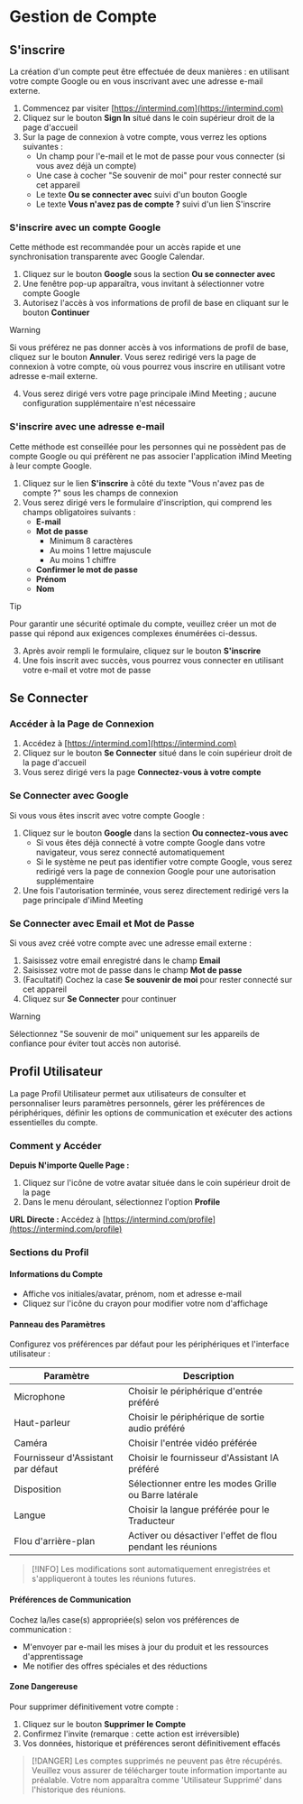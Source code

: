 # Gestion de Compte

## S'inscrire

La création d\'un compte peut être effectuée de deux manières : en utilisant votre compte Google ou en vous inscrivant avec une adresse e-mail externe.

1. Commencez par visiter [https://intermind.com](https://intermind.com)
2. Cliquez sur le bouton **Sign In** situé dans le coin supérieur droit de la page d\'accueil
3. Sur la page de connexion à votre compte, vous verrez les options suivantes :
   - Un champ pour l\'e-mail et le mot de passe pour vous connecter (si vous avez déjà un compte)
   - Une case à cocher "Se souvenir de moi" pour rester connecté sur cet appareil
   - Le texte **Ou se connecter avec** suivi d\'un bouton Google
   - Le texte **Vous n\'avez pas de compte ?** suivi d\'un lien S\'inscrire

### S\'inscrire avec un compte Google

Cette méthode est recommandée pour un accès rapide et une synchronisation transparente avec Google Calendar.

1. Cliquez sur le bouton **Google** sous la section **Ou se connecter avec**
2. Une fenêtre pop-up apparaîtra, vous invitant à sélectionner votre compte Google
3. Autorisez l\'accès à vos informations de profil de base en cliquant sur le bouton **Continuer**

> [!WARNING]
> Si vous préférez ne pas donner accès à vos informations de profil de base, cliquez sur le bouton **Annuler**. Vous serez redirigé vers la page de connexion à votre compte, où vous pourrez vous inscrire en utilisant votre adresse e-mail externe.

4. Vous serez dirigé vers votre page principale iMind Meeting ; aucune configuration supplémentaire n\'est nécessaire

### S\'inscrire avec une adresse e-mail

Cette méthode est conseillée pour les personnes qui ne possèdent pas de compte Google ou qui préfèrent ne pas associer l\'application iMind Meeting à leur compte Google.

1. Cliquez sur le lien **S\'inscrire** à côté du texte "Vous n\'avez pas de compte ?" sous les champs de connexion
2. Vous serez dirigé vers le formulaire d\'inscription, qui comprend les champs obligatoires suivants :
   - **E-mail**
   - **Mot de passe**
     - Minimum 8 caractères
     - Au moins 1 lettre majuscule
     - Au moins 1 chiffre
   - **Confirmer le mot de passe**
   - **Prénom**
   - **Nom**

> [!TIP]
> Pour garantir une sécurité optimale du compte, veuillez créer un mot de passe qui répond aux exigences complexes énumérées ci-dessus.

3. Après avoir rempli le formulaire, cliquez sur le bouton **S\'inscrire**
4. Une fois inscrit avec succès, vous pourrez vous connecter en utilisant votre e-mail et votre mot de passe

## Se Connecter

### Accéder à la Page de Connexion

1. Accédez à [https://intermind.com](https://intermind.com)
2. Cliquez sur le bouton **Se Connecter** situé dans le coin supérieur droit de la page d\'accueil
3. Vous serez dirigé vers la page **Connectez-vous à votre compte**

### Se Connecter avec Google

Si vous vous êtes inscrit avec votre compte Google :

1. Cliquez sur le bouton **Google** dans la section **Ou connectez-vous avec**
   - Si vous êtes déjà connecté à votre compte Google dans votre navigateur, vous serez connecté automatiquement
   - Si le système ne peut pas identifier votre compte Google, vous serez redirigé vers la page de connexion Google pour une autorisation supplémentaire
2. Une fois l\'autorisation terminée, vous serez directement redirigé vers la page principale d\'iMind Meeting

### Se Connecter avec Email et Mot de Passe

Si vous avez créé votre compte avec une adresse email externe :

1. Saisissez votre email enregistré dans le champ **Email**
2. Saisissez votre mot de passe dans le champ **Mot de passe**
3. (Facultatif) Cochez la case **Se souvenir de moi** pour rester connecté sur cet appareil
4. Cliquez sur **Se Connecter** pour continuer

> [!WARNING]
> Sélectionnez "Se souvenir de moi" uniquement sur les appareils de confiance pour éviter tout accès non autorisé.

## Profil Utilisateur

La page Profil Utilisateur permet aux utilisateurs de consulter et personnaliser leurs paramètres personnels, gérer les préférences de périphériques, définir les options de communication et exécuter des actions essentielles du compte.

### Comment y Accéder

**Depuis N\'importe Quelle Page :**

1. Cliquez sur l\'icône de votre avatar située dans le coin supérieur droit de la page
2. Dans le menu déroulant, sélectionnez l\'option **Profile**

**URL Directe :** Accédez à [https://intermind.com/profile](https://intermind.com/profile)

### Sections du Profil

#### Informations du Compte

- Affiche vos initiales/avatar, prénom, nom et adresse e-mail
- Cliquez sur l\'icône du crayon pour modifier votre nom d\'affichage

#### Panneau des Paramètres

Configurez vos préférences par défaut pour les périphériques et l\'interface utilisateur :

| Paramètre                           | Description                                                 |
| ----------------------------------- | ----------------------------------------------------------- |
| Microphone                          | Choisir le périphérique d\'entrée préféré                   |
| Haut-parleur                        | Choisir le périphérique de sortie audio préféré             |
| Caméra                              | Choisir l\'entrée vidéo préférée                            |
| Fournisseur d\'Assistant par défaut | Choisir le fournisseur d\'Assistant IA préféré              |
| Disposition                         | Sélectionner entre les modes Grille ou Barre latérale       |
| Langue                              | Choisir la langue préférée pour le Traducteur               |
| Flou d\'arrière-plan                | Activer ou désactiver l\'effet de flou pendant les réunions |

> [!INFO]
> Les modifications sont automatiquement enregistrées et s\'appliqueront à toutes les réunions futures.

#### Préférences de Communication

Cochez la/les case(s) appropriée(s) selon vos préférences de communication :

- M\'envoyer par e-mail les mises à jour du produit et les ressources d\'apprentissage
- Me notifier des offres spéciales et des réductions

#### Zone Dangereuse

Pour supprimer définitivement votre compte :

1. Cliquez sur le bouton **Supprimer le Compte**
2. Confirmez l\'invite (remarque : cette action est irréversible)
3. Vos données, historique et préférences seront définitivement effacés

> [!DANGER]
> Les comptes supprimés ne peuvent pas être récupérés. Veuillez vous assurer de télécharger toute information importante au préalable. Votre nom apparaîtra comme \'Utilisateur Supprimé\' dans l\'historique des réunions.
